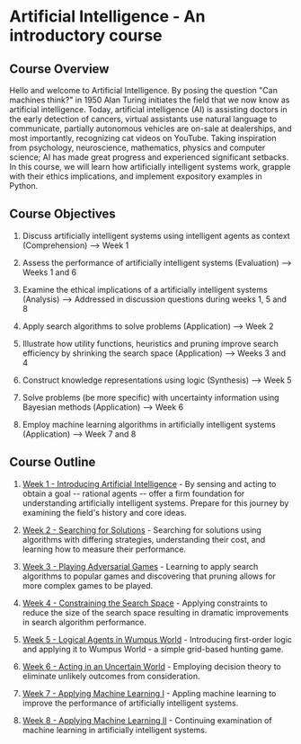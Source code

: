 # Artificial Intelligence - An introductory course

## Course Overview

Hello and welcome to Artificial Intelligence.  By posing the question "Can machines think?" in 1950 Alan Turing initiates the field that we now know as artificial intelligence.  Today, artificial intelligence (AI) is assisting doctors in the early detection of cancers, virtual assistants use natural language to communicate, partially autonomous vehicles are on-sale at dealerships, and most importantly, recognizing cat videos on YouTube.  Taking inspiration from psychology, neuroscience, mathematics, physics and computer science; AI has made great progress and experienced significant setbacks.  In this course, we will learn how artificially intelligent systems work, grapple with their ethics implications, and implement expository examples in Python.

## Course Objectives

1. Discuss artificially intelligent systems using intelligent agents as context (Comprehension) --> Week 1

1. Assess the performance of artificially intelligent systems (Evaluation) --> Weeks 1 and 6

1. Examine the ethical implications of a artificially intelligent systems (Analysis) --> Addressed in discussion questions during weeks 1, 5 and 8

1. Apply search algorithms to solve problems (Application) --> Week 2

2. Illustrate how utility functions, heuristics and pruning improve search efficiency by shrinking the search space (Application) --> Weeks 3 and 4

1. Construct knowledge representations using logic (Synthesis) --> Week 5

1. Solve problems (be more specific) with uncertainty information using Bayesian methods (Application) --> Week 6

1. Employ machine learning algorithms in artificially intelligent systems (Application) --> Week 7 and 8

## Course Outline

1. [Week 1 - Introducing Artificial Intelligence](./week-1-introducing-ai.md) - By sensing and acting to obtain a goal -- rational agents -- offer a firm foundation for understanding artificially intelligent systems.  Prepare for this journey by examining the field's history and core ideas.

1. [Week 2 - Searching for Solutions](./week-2-search.md) - Searching for solutions using algorithms with differing strategies, understanding their cost, and learning how to measure their performance.

1. [Week 3 - Playing Adversarial Games](./week-3-playing-adversarial-games.md) - Learning to apply search algorithms to popular games and discovering that pruning allows for more complex games to be played.

1. [Week 4 - Constraining the Search Space](./week-4-constraining-the-search-space.md) - Applying constraints to reduce the size of the search space resulting in dramatic improvements in search algorithm performance.

1. [Week 5 - Logical Agents in Wumpus World](./week-5-logical-agents-in-wumpus-world.md) - Introducing first-order logic and applying it to Wumpus World - a simple grid-based hunting game.

1. [Week 6 - Acting in an Uncertain World](./week-6-acting-in-an-uncertain-world.md) - Employing decision theory to eliminate unlikely outcomes from consideration.

1. [Week 7 - Applying Machine Learning I](./week-7-applying-machine-learning-1.md) - Appling machine learning to improve the performance of artificially intelligent systems.

1. [Week 8 - Applying Machine Learning II](./week-8-applying-machine-learning-2.md) - Continuing examination of machine learning in artificially intelligent systems.
